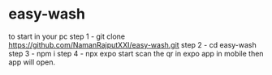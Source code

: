 # easy-wash
to start in your pc
step 1 - git clone https://github.com/NamanRajputXXI/easy-wash.git
step 2 - cd easy-wash
step 3 - npm i
step 4 - npx expo start
scan the qr in expo app in mobile then app will open.
